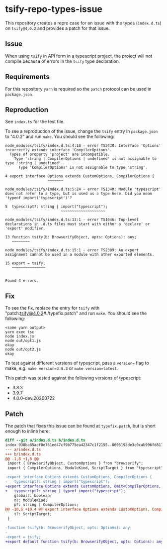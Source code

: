 # tsify-repo-types-issue

This repository creates a repro case for an issue with the types
(`index.d.ts`) on `tsify@4.0.2` and provides a patch for that issue.

## Issue

When using `tsify` in API form in a typescript project, the project will not
compile because of errors in the `tsify` type declaration.

## Requirements

For this repository `yarn` is required so the `patch` protocol can be used in `package.json`.

## Reproduction

See `index.ts` for the test file.

To see a reproduction of the issue, change the `tsify` entry in `package.json`
to "4.0.2" and run `make`. You should see the following:

```text
node_modules/tsify/index.d.ts:4:18 - error TS2430: Interface 'Options' incorrectly extends interface 'CompilerOptions'.
  Types of property 'project' are incompatible.
    Type 'string | CompilerOptions | undefined' is not assignable to type 'string | undefined'.
      Type 'CompilerOptions' is not assignable to type 'string'.

4 export interface Options extends CustomOptions, CompilerOptions {
                   ~~~~~~~

node_modules/tsify/index.d.ts:5:24 - error TS1340: Module 'typescript' does not refer to a type, but is used as a type here. Did you mean 'typeof import('typescript')'?

5  typescript?: string | import("typescript");
                         ~~~~~~~~~~~~~~~~~~~~

node_modules/tsify/index.d.ts:13:1 - error TS1046: Top-level declarations in .d.ts files must start with either a 'declare' or 'export' modifier.

13 function tsify(b: BrowserifyObject, opts: Options): any;
   ~~~~~~~~

node_modules/tsify/index.d.ts:15:1 - error TS2309: An export assignment cannot be used in a module with other exported elements.

15 export = tsify;
   ~~~~~~~~~~~~~~~


Found 4 errors.
```

## Fix

To see the fix, replace the entry for `tsify` with
"patch:tsify@4.0.2#./typefix.patch" and run `make`. You should see the
following:

```text
<some yarn output>
yarn exec tsc
node index.js
node out/opt1.js
okay
node out/opt2.js
okay
```

To test against different versions of typescript, pass a `version=` flag to make, e.g. `make version=3.8.3` or `make version=latest`.

This patch was tested against the following versions of typescript:

- 3.8.3
- 3.9.7
- 4.0.0-dev.20200722

## Patch

The patch that fixes this issue can be found at `typefix.patch`, but is short enough to inline here:

```diff
diff --git a/index.d.ts b/index.d.ts
index 938ba85aaf0e761ed47cf9b775ea42347c1f2155..0605195de3c0cab996fd8114868daae496b60946 100644
--- a/index.d.ts
+++ b/index.d.ts
@@ -1,8 +1,8 @@
 import { BrowserifyObject, CustomOptions } from "browserify";
 import { CompilerOptions, ModuleKind, ScriptTarget } from "typescript";

-export interface Options extends CustomOptions, CompilerOptions {
-	typescript?: string | import("typescript");
+export interface Options extends CustomOptions, Omit<CompilerOptions, "project"> {
+	typescript?: string | typeof import("typescript");
 	global?: boolean;
 	m?: ModuleKind;
 	p?: string | CompilerOptions;
@@ -10,6 +10,4 @@ export interface Options extends CustomOptions, CompilerOptions {
 	t?: ScriptTarget;
 }

-function tsify(b: BrowserifyObject, opts: Options): any;
-
-export = tsify;
+export default function tsify(b: BrowserifyObject, opts: Options): any;
```
